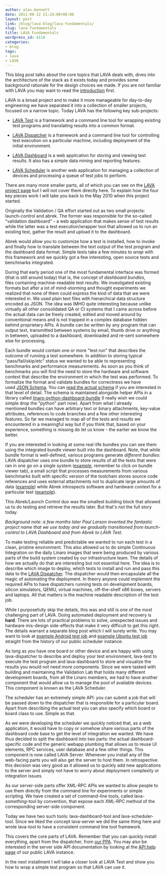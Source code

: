 ```yaml
---
author: alan.bennett
date: 2011-08-12 21:24:00+00:00
layout: post
link: /blog/lava-blog/lava-fundamentals/
slug: lava-fundamentals
title: LAVA Fundamentals
wordpress_id: 4118
categories:
- blog
tags:
- lava
- LAVA
---
```

This blog post talks about the core topics that LAVA deals with, dives into the architecture of the stack as it exists today and provides some background rationale for the design choices we made. If you are not familiar with LAVA you may want to read the [introduction](/linaro-blog/2011/08/10/lava-introduction/) first.

LAVA is a broad project and to make it more manageable for day-to-day engineering we have separated it into a collection of smaller projects, focused on a narrow topic. Today LAVA has the following key sub-projects:

  * [LAVA Test](https://launchpad.net/lava-test) is a framework and a command line tool for wrapping existing test programs and translating results into a common format.


  * [LAVA Dispatcher](https://launchpad.net/lava-dispatcher) is a framework and a command line tool for controlling test execution on a particular machine, including deployment of the initial environment.


  * [LAVA Dashboard](https://launchpad.net/lava-dashboard) is a web application for storing and viewing test results. It also has a simple data mining and reporting features.


  * [LAVA Scheduler](https://launchpad.net/lava-scheduler) is another web application for managing a collection of devices and processing a queue of test jobs to perform.


There are many more smaller parts, all of which you can see on the [LAVA project page](http://launchpad.net/lava) but I will not cover them directly here. To explain how the four key pieces work I will take you back to the May 2010 when this project started.

Originally the Validation / QA effort started out as two small projects: launch-control and abrek. The former was responsible for the so-called "validation dashboard" - a web application that makes sense of test results while the latter was a test execution/wrapper tool that allowed us to run an existing test, gather the result and upload it to the dashboard.

Abrek would allow you to customize how a test is installed, how to invoke and finally how to translate between the text output of the test program and the dashboard data format. Simple tests take a few minutes to _wrap_ with this framework and we quickly got a few interesting, open source tests and benchmarks integrated.

During that early period one of the most fundamental interface was formed (that is still around today) that is, the concept of _dashboard bundles_, files containing machine-readable test results. We investigated existing formats but after a lot of mind-storming and thought experiments we realized that none of them could express the kind of data that we were interested in. We used plain text files with hierarchical data structure encoded as JSON. The idea was IMHO quite interesting because unlike virtually all other consolidated QA or CI systems that I came across before the actual data can be freely created, edited and moved around by conventional means and is not trapped in a complex database hidden behind proprietary APIs. A bundle can be written by any program that can output text, transmitted between systems by email, thumb drive or anything in between, uploaded to a dashboard, downloaded and re-sent somewhere else for processing.

Each bundle would contain one or more "test run" that describes the outcome of running a test somewhere. In addition to storing typical "pass/fail/skip/etc" status we wanted to be able to representing benchmarks and performance measurements. As soon as you think of benchmarks you will find the need to store the hardware and software context that describe the environment in which the test was performed. To formalize the format and validate bundles for correctness we have used [JSON Schema](http://tools.ietf.org/html/draft-zyp-json-schema-02). You can [read the actual schema](http://bazaar.launchpad.net/~linaro-validation/linaro-python-dashboard-bundle/trunk/view/head:/linaro_dashboard_bundle/schemas/dashboard_bundle_format_1.2.json) if you are interested in that level of detail. The schema is maintained alongside helper APIs in a library called [linaro-python-dashboard-bundle](https://launchpad.net/linaro-python-dashboard-bundle) (I really wish we could simple drop the "python" part now). Apart from what I already mentioned bundles can have arbitrary text or binary attachments, key-value attributes, references to code branches and a few other interesting features. So far we managed to map all of the tests and results we encountered in a meaningful way but if you think that, based on your experience, something is missing do let us know - the earlier we know the better.

If you are interested in looking at some real-life bundles you can see them using the integrated bundle viewer built into the dashboard. Note, that while bundle format is well-defined, various programs generate _different bundles_: LAVA dispatcher uses one bundle to store results of all the tests that were ran in one go on a single system ([example](http://validation.linaro.org/lava-server/dashboard/streams/anonymous/lava-daily/bundles/bea57bc187496dda60a21432934b800712e5b920/), remember to click on bundle viewer tab), a small script that processes measurements from various benchmarks built with specific version of the toolchain stores source code references and uses external attachments not to duplicate large amounts of data ([example](http://validation.linaro.org/lava-server/dashboard/streams/anonymous/gcc/bundles/04e0bd44704435721a384fb615ef6aea42570520/)) while Abrek introspects software and hardware context for a particular test ([example](http://validation.linaro.org/lava-server/dashboard/streams/anonymous/zyga/bundles/826e8c18b519e40db6aa51c22c65a0f2f62146da/)).

This Abrek/Launch Control duo was the smallest building block that allowed us to do testing and retrieve the results later. But that's not the full story today.

_Background note: a few months later Paul Larson invented the fantastic project name that we use today and we gradually transitioned from launch-control to LAVA Dashboard and from Abrek to LAVA Test._

To make testing reliable and predictable we wanted to run each test in a clean, pristine environment. This also allowed us to do simple Continuous Integration on the daily Linaro images that were being produced by various parts of the build system created by our infrastructure team. The details of how we actually do that are interesting but not essential here. The idea is to describe which image to deploy, which tests to install and run and pass this data to the [LAVA Dispatcher](https://launchpad.net/lava-dispatcher). The dispatcher would then encapsulate all the magic of automating the deployment. In theory anyone could implement the required APIs to have dispatchers running tests on development boards, silicon simulators, QEMU, virtual machines, off-the-shelf x86 boxes, servers and laptops. All that matters is the machine readable description of the test job.

While I purposefully skip the details, this was and still is one of the most challenging part of LAVA. Doing automated deployment and recovery is **hard**. There are lots of practical problems to solve, unexpected issues and hardware mis-design side-effects that make it very difficult to get this right. The details warrant a separate blog post which I will surely write. You may want to look at [example Android test job](http://validation.linaro.org/lava-server/scheduler/job/55) and [example Ubuntu test job](http://validation.linaro.org/lava-server/scheduler/job/383) straight from the history of our public scheduler instance.

As long as you have one board or other device and are happy with using lava-dispatcher to describe and deploy your test environment, lava-test to execute the test program and lava-dashboard to store and visualize the results you would not need more components. Since we were tasked with building and maintaining the Validation Lab that holds many different development boards, from all the Linaro members, we had to have another component that would allow us to manage the pool of available devices. This component is known as the LAVA Scheduler.

The scheduler has an extremely simple API: you can submit a job that will be passed down to the dispatcher that is responsible for a particular board. Apart from describing the actual test you can also specify which board or board class to use. Simple as that.

As we were developing the scheduler we quickly noticed that, as a web application, it would have to copy or somehow share various parts of the dashboard code base to get the level of integration we wanted. We have thus decided to split the dashboard into two parts: the actual dashboard-specific code and the generic webapp plumbing that allows us to reuse UI elements, RPC services, user database and a few other things. This component is now called LAVA Server. Whenever you install any of the web-facing parts you will also get the server to host them. In retrospective this decision was very good as it allowed us to quickly add new applications to the server and simply not have to worry about deployment complexity or integration issues.

As our server-side parts offer XML-RPC APIs we wanted to allow people to use them directly from the command line for experiments or simple scripting. We have created a set of command-line tools, called lava-_something_-tool by convention, that expose each XML-RPC method of the corresponding server-side component.

Today we have two such tools: lava-dashboard-tool and lava-scheduler-tool. Since we liked the concept lava-server we did the same thing here and wrote lava-tool to have a consistent command line tool framework.

This covers the core parts of LAVA. Remember that you can quickly install everything, apart from the dispatcher, from [our PPA](https://launchpad.net/~linaro-validation/+archive/ppa). You may also be interested in the server side API documentation by looking at the [API help page](http://validation.linaro.org/lava-server/api/help/) of our public LAVA instance.

In the next installment I will take a closer look at LAVA Test and show you how to wrap a simple test program so that LAVA can use it.
